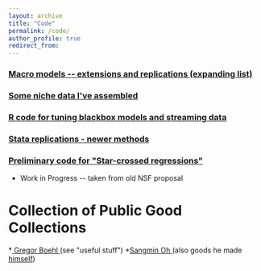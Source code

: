 ```yaml
---
layout: archive
title: "Code"
permalink: /code/
author_profile: true
redirect_from:
---
```

### [Macro models -- extensions and replications (expanding list)](https://github.com/paulbousquet/Macro-Models)
### [Some niche data I've assembled](https://github.com/paulbousquet/data)
### [R code for tuning blackbox models and streaming data](https://github.com/paulbousquet/MachineLearning)
### [Stata replications - newer methods](https://github.com/paulbousquet/StataReplication)
### [Preliminary code for "Star-crossed regressions"](https://github.com/paulbousquet/nsf)
* Work in Progress -- taken from old NSF proposal 

# Collection of Public Good Collections
*[ Gregor Boehl ](https://gregorboehl.com/) (see "useful stuff")
*[Sangmin Oh ](https://sangmino.github.io/resources/) (also goods he made [himself](https://sangmino.github.io/public_goods/))

